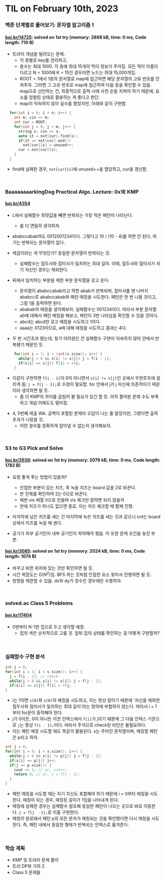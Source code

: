 # **TIL on February 10th, 2023**
### 백준 단계별로 풀어보기: 문자열 알고리즘 1
#### [boj.kr/14725](../../../Problem%20Solving/boj/Trie/14725-02-09-2023.cpp): solved on 1st try (memory: 2868 kB, time: 0 ms, Code length: 710 B)
* 트라이 개념을 빌려오는 문제.
  - 각 층별로 key를 관리하고, 
  - 층수는 최대 1000. 각 층에 최대 15개의 먹이 정보가 주어짐. 모든 먹이 이름이 다르고 N = 1000에 K = 15인 경우라면 노드는 최대 15,000개임.
  - ROOT = 1에서 1층의 문자열로 map에 접근하면 해당 문자열의 고유 번호를 던져주자. 그러면 그 고유 번호로 map에 접근하여 다음 층을 확인할 수 있음. map으로 선언하는 건, 최종적으로 출력 시에 사전 순을 지켜야 하기 때문에, 요소를 정렬된 상태로 활용하는 게 좋다고 판단.
  - map이 익숙하지 않아 실수를 했었지만, 아래와 같이 구현함.

```cpp
  for(int i = 0; i < n; i++) {
    int m; cin >> m;
    int cur = ROOT;
    for(int j = 0; j < m; j++) {
      string s; cin >> s;
      auto it = nxt[cur].find(s);
      if(it == nxt[cur].end())
        nxt[cur][s] = unused++;
      cur = nxt[cur][s];
    }
  }
```

  - find에 실패한 경우, `nxt[cur][s]`에 unused++을 할당하고, cur을 갱신함.

<br>

### BaaaaaaaarkingDog Practical Algo. Lecture: 0x1E KMP
#### [boj.kr/4354](../../../Problem%20Solving/boj/KMP/4354-02-10-2023.cpp)
* L에서 실패함수 최댓값을 빼면 반복되는 가장 작은 패턴이 나타난다. 
  - 좀 더 면밀히 생각하자.
* ababccabab여도 0012001234이다. 그렇다고 10 / (10 - 4)를 하면 안 된다. 여기는 반복되는 문자열이 없다.

* 제곱이라는 게 무엇인가? 동일한 문자열이 반복되는 것.
  - 실패함수는 접두사와 접미사가 일치하는 최대 길이. 이때, 접두사와 접미사가 자기 자신인 경우는 제외한다.

* 뒤에서 일치하는 부분을 제한 부분 문자열을 갖고 온다.
  - 문자열이 ababccabab라고 하면 abab가 반복되며, 접미사를 뗀 나머지 ababcc로 ababccabab와 패턴 매칭을 시도한다. 패턴은 한 번 나올 것이고, 그럼 1을 출력하면 된다.
  - ababab의 매칭을 생각해보자. 실패함수는 001234이다. 따라서 부분 문자열 ab에 대해서 패턴 매칭을 해보고, 패턴이 3번 나타남을 확인할 수 있을 것이다.
  - abcd는 abcd만 갖고 매칭을 시도하고 1이다.
  - aaaa는 0123이므로, a에 대해 매칭을 시도하고 결과는 4다.

* 두 번 시간초과 됐는데, 찾기 어려웠던 건 실패함수 구현이 익숙하지 않아 안에서 반복됐기 때문인 듯.
```cpp
    for(int i = 1; i < (int)s.size(); i++) {
      while(j > 0 && s[i] != s[j]) j = f[i - 1];
      if(s[i] == s[j]) f[i] = ++j;
    }
```

  - 이같이 구현하면 `f[i - 1]`이 0이 아니면서 `s[i] != s[j]`인 곳에서 무한루프에 걸리게 됨: `j = f[j - 1];`로 수정이 필요함. for 안에서 j가 j 자신에 의존적이기 때문이라 생각하면 될 듯.
    * 좀 더 KMP의 의미를 곱씹어 볼 필요가 있긴 할 듯. 아직 풀어본 문제 수도 부족하고 개념 이해도도 떨어짐.

* 4, 5번째 제출 WA. 공백이 포함된 문제라 오답이 나는 줄 알았지만, 그랬다면 출력초과가 나왔을 것.
  - 어떤 경우를 정확하게 잡아낼 수 없는지 생각해보자.



<br>

### S3 to G3 Pick and Solve
#### [boj.kr/2636](../../../Problem%20Solving/boj/random%20defense/2636-02-10-2023.cpp): solved on 1st try (memory: 2076 kB, time: 0 ms, Code length: 1782 B)
* 요령 좋게 푸는 방법이 있을까?
  - 인접한 부분이 있는 치즈, 즉 녹을 치즈는 board 값을 2로 바꾼다.
  - 판 전체를 확인하며 2는 0으로 바꾼다.
  - 매번 vis 배열 0으로 만들며 vis 체크만 잘하면 되지 않을까
  - 판에 치즈가 하나도 없으면 종료. 이는 치즈 체크할 때 함께 진행.

* 마지막에 남은 치즈를 세는 건 마지막에 녹은 치즈를 세는 것과 같으니 cnt는 board 상에서 치즈를 녹일 때 센다.
* 공기가 외부 공기인지 내부 공기인지 파악해야 했음. 이 또한 문제 조건을 놓친 부분.

#### [boj.kr/3085](../../../Problem%20Solving/boj/random%20defense/3085-02-10-2023.cpp): solved on 1st try (memory: 2024 kB, time: 0 ms, Code length: 1074 B)
* 바꾸고 바뀐 위치에 있는 것만 확인하면 될 듯.
* 시간 복잡도는 $O(N^2)$임. BFS 하는 것처럼 인접한 요소 찾아서 진행하면 될 듯.
* 방향을 제한할 수 있음. dx와 dy가 양수인 경우에만 수행하자.

<br>

### solved.ac Class 5 Problems
#### [boj.kr/17404](../../../Problem%20Solving/boj/solvedac/17404-02-10-2023.cpp)
* 0번부터 N-1번 집으로 두고 생각할 예정.
  - 집의 색은 순차적으로 고를 것. 앞뒤 집의 상태를 확인하는 걸 어떻게 구현할까?

<br>

### 실패함수 구현 분석
```cpp
int j = 0;
for(int i = 1; i < s.size(); i++) {
  j = f[i - 1]; // check
  while(j > 0 && s[i] != s[j]) j = f[j - 1];
  if(s[i] == s[j]) f[i] = ++j;
}
```
* i는 1이면 `s[0]`와 `s[0]`의 매칭을 시도하고, 이는 항상 참이기 때문에 '자신을 제외한 접두사와 접미사가 일치하는 최대 길이'라는 정의에 부합하지 않는다. 따라서 i = 1부터 for문이 동작해야 한다.
* j가 0이든, 0이 아니든 이전 인덱스에서 `f[i]`가 j이기 떄문에 그 다음 인덱스 기준으로 `j`는 항상 `f[i - 1];`이다. 따라서 주석으로 check된 라인은 불필요하다.
* 이는 패턴 매칭 시도할 때도 똑같이 활용된다. s는 주어진 문자열이며, 매칭할 패턴은 p라고 하자.

```cpp
int j = 0;
for(int i = 0; i < s.size(); i++) {
  while(j > 0 && s[i] != p[j]) j = f[j - 1];
  if(s[i] == p[j]) j++;
  if(j == p.size()) {
    cout << 1; // or, cnt++;
    return 0; // or, j = f[j - 1];
  }
}
```

* 패턴 매칭을 시도할 때는 자기 자신도 포함해야 하기 때문에 i = 0부터 매칭을 시도한다. 매칭이 되는 경우, 매칭된 길이가 1임을 나타내게 된다.
* 매칭에 실패한 경우는 실패함수 참조해 동일한 패턴이 나오는 곳으로 바로 이동한다. `j = f[j  -1];`로 이를 구현한다.
* 매칭이 완료돼서 패턴 p의 모든 문자가 매칭되는 것을 확인했다면 다시 매칭을 시도한다. 즉, 패턴 내에서 동일한 형태가 반복되는 인덱스로 옮겨준다.

<br>

### 학습 계획
* KMP 및 트라이 문제 풀이
* 트리 DP와 기하 2
* Class 5 문제들